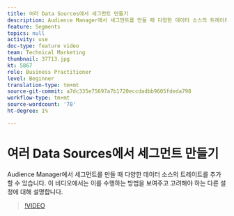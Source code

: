 ```yaml
---
title: 여러 Data Sources에서 세그먼트 만들기
description: Audience Manager에서 세그먼트를 만들 때 다양한 데이터 소스의 트레이트를 추가할 수 있습니다. 이 비디오에서는 이를 수행하는 방법을 보여주고 고려해야 하는 다른 설정에 대해 설명합니다.
feature: Segments
topics: null
activity: use
doc-type: feature video
team: Technical Marketing
thumbnail: 37713.jpg
kt: 5867
role: Business Practitioner
level: Beginner
translation-type: tm+mt
source-git-commit: a7dc335e75697a7b1720eccdadbb9605fdeda798
workflow-type: tm+mt
source-wordcount: '78'
ht-degree: 1%

---
```



# 여러 Data Sources에서 세그먼트 만들기

Audience Manager에서 세그먼트를 만들 때 다양한 데이터 소스의 트레이트를 추가할 수 있습니다. 이 비디오에서는 이를 수행하는 방법을 보여주고 고려해야 하는 다른 설정에 대해 설명합니다.

>[!VIDEO](https://video.tv.adobe.com/v/37713/?quality=12&learn=on)
